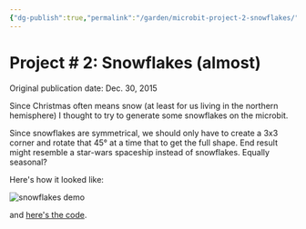 ```yaml
---
{"dg-publish":true,"permalink":"/garden/microbit-project-2-snowflakes/","tags":["microbit","python","embedded"],"created":"2024-03-01T18:50:19.681+01:00","updated":"2024-03-03T11:41:17.970+01:00"}
---
```


# Project # 2: Snowflakes (almost)

Original publication date: Dec. 30, 2015

Since Christmas often means snow (at least for us living in the northern hemisphere) I thought to try to generate some snowflakes on the microbit.

Since snowflakes are symmetrical, we should only have to create a 3x3 corner and rotate that 45° at a time that to get the full shape. End result might resemble a star-wars spaceship instead of snowflakes. Equally seasonal?

Here's how it looked like:


![snowflakes demo](http://i.giphy.com/d2ZjJTBfZ2WMQuyI.gif)

and [here's the code](https://github.com/Geekfish/microbit-week/blob/master/snowflakes.py).